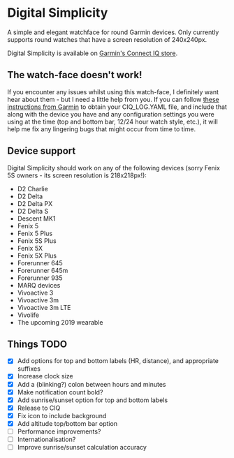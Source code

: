 # Digital Simplicity

A simple and elegant watchface for round Garmin devices. Only currently supports round watches that have a screen resolution of 240x240px.

Digital Simplicity is available on [Garmin's Connect IQ store](https://apps.garmin.com/en-US/apps/97b91745-9287-421d-aa8a-abb437e08eea).

## The watch-face doesn't work!

If you encounter any issues whilst using this watch-face, I definitely want hear about them - but I need a little help from you. If you can follow [these instructions from Garmin](https://developer.garmin.com/connect-iq/programmers-guide/how-to-test/#handlingcrashes) to obtain your CIQ_LOG.YAML file, and include that along with the device you have and any configuration settings you were using at the time (top and bottom bar, 12/24 hour watch style, etc.), it will help me fix any lingering bugs that might occur from time to time.

## Device support

Digital Simplicity should work on any of the following devices (sorry Fenix 5S owners - its screen resolution is 218x218px!):

- D2 Charlie
- D2 Delta
- D2 Delta PX
- D2 Delta S
- Descent MK1
- Fenix 5
- Fenix 5 Plus
- Fenix 5S Plus
- Fenix 5X
- Fenix 5X Plus
- Forerunner 645
- Forerunner 645m
- Forerunner 935
- MARQ devices
- Vivoactive 3
- Vivoactive 3m
- Vivoactive 3m LTE
- Vivolife
- The upcoming 2019 wearable

## Things TODO

- [X] Add options for top and bottom labels (HR, distance), and appropriate suffixes
- [X] Increase clock size
- [X] Add a (blinking?) colon between hours and minutes
- [X] Make notification count bold?
- [X] Add sunrise/sunset option for top and bottom labels
- [X] Release to CIQ
- [X] Fix icon to include background
- [X] Add altitude top/bottom bar option
- [ ] Performance improvements?
- [ ] Internationalisation?
- [ ] Improve sunrise/sunset calculation accuracy
